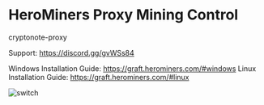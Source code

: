 # HeroMiners Proxy Mining Control
cryptonote-proxy


Support: https://discord.gg/gvWSs84

Windows Installation Guide: https://graft.herominers.com/#windows
Linux Installation Guide: https://graft.herominers.com/#linux



![switch](https://images2.imgbox.com/07/ce/H4UckRqP_o.png)
